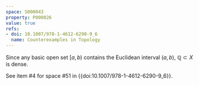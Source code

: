 ```yaml
---
space: S000043
property: P000026
value: true
refs:
- doi: 10.1007/978-1-4612-6290-9_6
  name: Counterexamples in Topology
---
```


Since any basic open set $[a,b)$ contains the Euclidean interval $(a,b)$, $\mathbb{Q} \subset X$ is dense.

See item #4 for space #51 in {{doi:10.1007/978-1-4612-6290-9_6}}.

